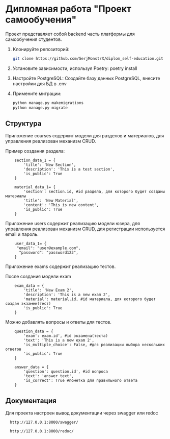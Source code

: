 # Дипломная работа "Проект самообучения"

Проект представляет собой backend часть платформы для самообучения студентов.

1. Клонируйте репозиторий:

    ```bash
    git clone https://github.com/SerjMonstrX/diplom_self-education.git
    ```
2. Установите зависимости, используя Poetry:
       poetry install

3. Настройте PostgreSQL:
Создайте базу данных PostgreSQL, внесите настройки для БД в .env

4. Примените миграции:
    ```bash
    python manage.py makemigrations
    python manage.py migrate

## Структура

Приложение courses содержит модели для разделов и материалов, для управления реализован механизм CRUD.

Пример создания раздела:

        section_data_1 = {
            'title': 'New Section',
            'description': 'This is a test section',
            'is_public': True
        }

        material_data_1= {
            'section': section.id, #id раздела, для которого будет созданы материалы
            'title': 'New Material',
            'content': 'This is new content',
            'is_public': True
        }
Приложение users содержит реализацию модели юзера, для управления реализован механизм CRUD, 
для регистрации используется email и пароль.

        user_data_1= {
         "email": "user@example.com",
          "password": "password123",
        }

Приложение exams содержит реализацию тестов.
        
После создания модели exam

        exam_data = {
            'title': 'New Exam 2',
            'description': 'This is a new exam 2',
            'material': material.id, #id материала, для которого будет создан экзамен(тест)
            'is_public': True
        }

Можно добавлять вопросы и ответы для тестов.
    
        question_data = {
            'exam': exam.id', #id экзамена(теста)
            'text': 'This is a new exam 2',
            'is_multiple_choice': False, #для реализации выбора нескольких ответов
            'is_public': True
        }

        answer_data = {
            'question': question.id', #id вопроса
            'text': 'answer text',
            'is_correct': True #пометка для правильного ответа
        }

## Документация
Для проекта настроен вывод документации через swagger или redoc

      http://127.0.0.1:8000/swagger/

      http://127.0.0.1:8000/redoc/


